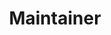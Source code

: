 ---
joined: 202208
_id: corazzon
name: 박조은
title: Maintainer
team: Coc, discuss
link_github: https://github.com/corazzon
link_linkedin:
link_twitter:
link_facebook:
link_instagram:
link_youtube: https://www.youtube.com/c/todaycode
link_homepage:
---